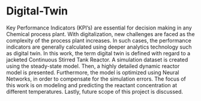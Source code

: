 # Digital-Twin

Key Performance Indicators (KPI’s) are essential for decision making in any Chemical process plant. With digitalization, new challenges are faced as the complexity of the process plant increases. In such cases, the performance indicators are generally calculated using deeper analytics technology such as digital twin. In this work, the term digital twin is defined with regard to a jacketed Continuous Stirred Tank Reactor. A simulation dataset is created using the steady-state model. Then, a highly detailed dynamic reactor model is presented. Furthermore, the model is optimized using Neural Networks, in order to compensate for the simulation errors. The focus of this work is on modeling and predicting the reactant concentration at different temperatures. Lastly, future scope of this project is discussed. 
